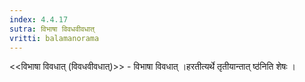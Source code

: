 ```yaml
---
index: 4.4.17
sutra: विभाषा विवधवीवधात्‌
vritti: balamanorama
---
```


<<विभाषा विवधात् (विवधवीवधात्)>> - विभाषा विवधात् ।हरतीत्यर्थे तृतीयान्तात् ष्ठ॑निति शेषः । 